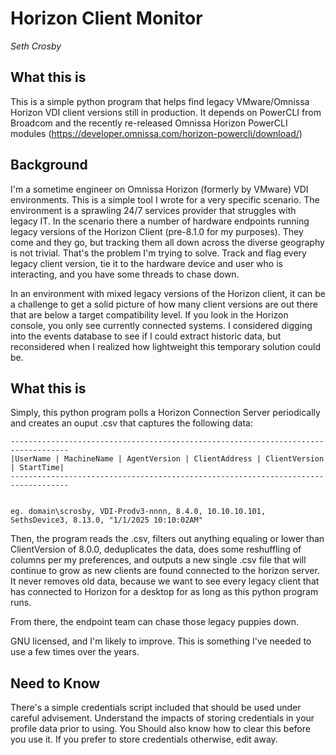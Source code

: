 Horizon Client Monitor
==========================
_Seth Crosby_  


## What this is
This is a simple python program that helps find legacy VMware/Omnissa Horizon VDI client versions still in production. It depends on PowerCLI from Broadcom and the recently re-released Omnissa Horizon PowerCLI modules (https://developer.omnissa.com/horizon-powercli/download/)

## Background
I'm a sometime engineer on Omnissa Horizon (formerly by VMware) VDI environments. This
is a simple tool I wrote for a very specific scenario. The environment is a sprawling 24/7 
services provider that struggles with legacy IT. In the scenario there a number of hardware 
endpoints running legacy versions of the Horizon Client (pre-8.1.0 for my purposes). 
They come and they go, but tracking them all down across the diverse geography is not 
trivial. That's the problem I'm trying to solve. Track and flag every legacy client version, 
tie it to the hardware device and user who is interacting, and you have some threads to 
chase down.

In an environment with mixed legacy versions of the Horizon client, it can be a challenge 
to get a solid picture of how many client versions are out there that are below a target
compatibility level. If you look in the Horizon console, you only see currently connected 
systems. I considered digging into the events database to see if I could extract historic 
data, but reconsidered when I realized how lightweight this temporary solution could be.


## What this is
Simply, this python program polls a Horizon Connection Server periodically and creates an 
ouput .csv that captures the following data: 

```
-----------------------------------------------------------------------------------
|UserName | MachineName | AgentVersion | ClientAddress | ClientVersion | StartTime|
-----------------------------------------------------------------------------------


eg. domain\scrosby, VDI-Prodv3-nnnn, 8.4.0, 10.10.10.101, SethsDevice3, 8.13.0, "1/1/2025 10:10:02AM"
```
Then, the program reads the .csv, filters out anything equaling or lower than ClientVersion 
of 8.0.0, deduplicates the data, does some reshuffling of columns per my preferences, and 
outputs a new single .csv file that will continue to grow as new clients are found connected
to the horizon server. It never removes old data, because we want to see every legacy client
that has connected to Horizon for a desktop for as long as this python program runs.

From there, the endpoint team can chase those legacy puppies down. 

GNU licensed, and I'm likely to improve. 
This is something I've needed to use a few times over the years. 

## Need to Know
There's a simple credentials script included that should be used under careful advisement. 
Understand the impacts of storing credentials in your profile data prior to using. You 
Should also know how to clear this before you use it. If you prefer to store credentials 
otherwise, edit away. 
